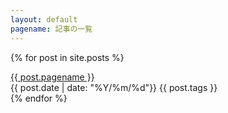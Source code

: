 ```yaml
---
layout: default
pagename: 記事の一覧
---
```

{% for post in site.posts %}
<div class="post_link">
    <div class="post_title">
    <a href="{{site.url}}{{ post.url }}">{{ post.pagename }}</a>
    </div>
{{ post.date | date: "%Y/%m/%d"}} {{ post.tags }}
</div>
{% endfor %}
